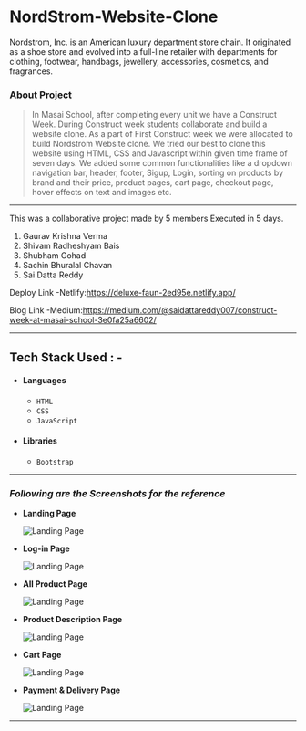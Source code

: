 # NordStrom-Website-Clone

Nordstrom, Inc. is an American luxury department store chain. It originated as a shoe store and evolved into a full-line retailer with departments for clothing, footwear, handbags, jewellery, accessories, cosmetics, and fragrances.

### About Project

> In Masai School, after completing every unit we have a Construct Week. During Construct week students collaborate and build a website clone. As a part of First Construct week we were allocated to build Nordstrom Website clone. We tried our best to clone this website using HTML, CSS and Javascript within given time frame of seven days. We added some common functionalities like a dropdown navigation bar, header, footer, Sigup, Login, sorting on products by brand and their price, product pages, cart page, checkout page, hover effects on text and images etc.

---

This was a collaborative project made by 5 members Executed in 5 days.
1. Gaurav Krishna Verma
2. Shivam Radheshyam Bais
3. Shubham Gohad
4. Sachin Bhuralal Chavan
5. Sai Datta Reddy

  Deploy Link -Netlify:https://deluxe-faun-2ed95e.netlify.app/
  
  Blog Link -Medium:https://medium.com/@saidattareddy007/construct-week-at-masai-school-3e0fa25a6602/

---

## Tech Stack Used : -

- #### Languages
  - `HTML`
  - `CSS`
  - `JavaScript `
  

- #### Libraries
  - `Bootstrap`
  
---

### _Following are the Screenshots for the reference_

- **Landing Page**

  ![Landing Page](https://miro.medium.com/max/875/0*-i00iX6mE48bDUsJ.png)

- **Log-in Page**

  ![Landing Page](https://miro.medium.com/max/875/1*9Zh5k6FpvVY0x0eK9GRzvw.png)
  
- **All Product Page**

  ![Landing Page](https://miro.medium.com/max/875/0*CUKm5sZBqv-4kWov.png)
  
- **Product Description Page**

  ![Landing Page](https://miro.medium.com/max/875/0*nAV696WuUCigUzbF.png)
  
- **Cart Page**

  ![Landing Page](https://miro.medium.com/max/875/0*z_cHjDuGlyyHZ-ex.png)

- **Payment & Delivery Page**

  ![Landing Page](https://miro.medium.com/max/875/1*cuC2yDQSp2sVOI_B8NuVlg.png)



---


 



